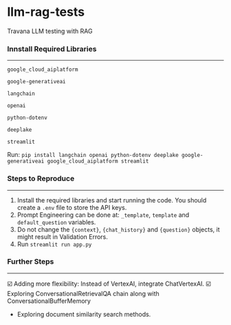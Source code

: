 # llm-rag-tests
Travana LLM testing with RAG

### Innstall Required Libraries
----
```
google_cloud_aiplatform

google-generativeai

langchain

openai

python-dotenv

deeplake

streamlit
```
Run: ```pip install langchain openai python-dotenv deeplake google-generativeai google_cloud_aiplatform streamlit```

### Steps to Reproduce
----
1. Install the required libraries and start running the code. You should create a `.env` file to store the API keys.
2. Prompt Engineering can be done at: `_template`, `template` and `default_question` variables.
3. Do not change the `{context}`, `{chat_history}` and `{question}` objects, it might result in Validation Errors.
4. Run `streamlit run app.py`

### Further Steps
----
☑️ Adding more flexibility: Instead of VertexAI, integrate ChatVertexAI.
☑️ Exploring ConversationalRetrievalQA chain along with ConversationalBufferMemory
- Exploring document similarity search methods.
